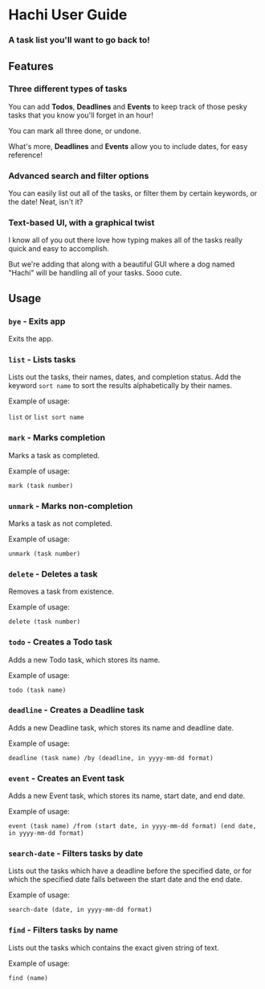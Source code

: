 # Hachi User Guide

### A task list you'll want to go back to!

## Features 

### Three different types of tasks

You can add **Todos**, **Deadlines** and **Events** to keep track of 
those pesky tasks that you know you'll forget in an hour!

You can mark all three done, or undone.

What's more, **Deadlines** and **Events** allow you to include dates, for easy reference!

### Advanced search and filter options

You can easily list out all of the tasks, or filter them by certain keywords, or the date! Neat, isn't it?

### Text-based UI,  with a graphical twist

I know all of you out there love how typing makes all of the tasks really quick and easy to accomplish.

But we're adding that along with a beautiful GUI 
where a dog named "Hachi" will be handling all of your tasks. Sooo cute.

## Usage

### `bye` - Exits app

Exits the app.

### `list` - Lists tasks

Lists out the tasks, their names, dates, and completion status.
Add the keyword `sort name` to sort the results alphabetically by their names.

Example of usage:

`list`
or
`list sort name`

### `mark` - Marks completion

Marks a task as completed.

Example of usage: 

`mark (task number)`

### `unmark` - Marks non-completion

Marks a task as not completed.

Example of usage:

`unmark (task number)`

### `delete` - Deletes a task

Removes a task from existence.

Example of usage:

`delete (task number)`

### `todo` - Creates a Todo task

Adds a new Todo task, which stores its name.

Example of usage:

`todo (task name)`

### `deadline` - Creates a Deadline task

Adds a new Deadline task, which stores its name and deadline date.

Example of usage:

`deadline (task name) /by (deadline, in yyyy-mm-dd format)`

### `event` - Creates an Event task

Adds a new Event task, which stores its name, start date, and end date.

Example of usage:

`event (task name) /from (start date, in yyyy-mm-dd format) (end date, in yyyy-mm-dd format)`

### `search-date` - Filters tasks by date

Lists out the tasks which have a deadline before the specified date, or for
which the specified date falls between the start date and the end date. 

Example of usage:

`search-date (date, in yyyy-mm-dd format)`

### `find` - Filters tasks by name

Lists out the tasks which contains the exact given string of text.

Example of usage:

`find (name)`